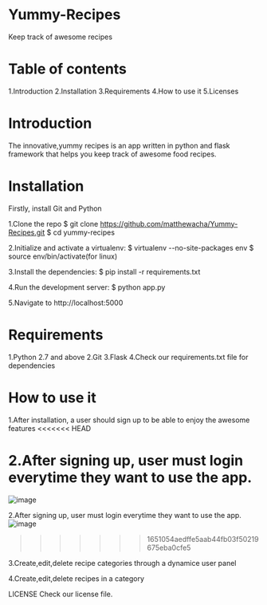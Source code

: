 # Yummy-Recipes
Keep track of awesome recipes

Table of contents
=================
1.Introduction
2.Installation
3.Requirements
4.How to use it
5.Licenses



Introduction
============
The innovative,yummy recipes is an app written in python and flask framework 
that helps you keep track of awesome food recipes.

Installation
============
Firstly, install Git and Python

1.Clone the repo
$ git clone https://github.com/matthewacha/Yummy-Recipes.git
$ cd yummy-recipes

2.Initialize and activate a virtualenv:
$ virtualenv --no-site-packages env
$ source env/bin/activate(for linux)

3.Install the dependencies:
$ pip install -r requirements.txt

4.Run the development server:
$ python app.py

5.Navigate to http://localhost:5000

Requirements
============
1.Python 2.7 and above
2.Git
3.Flask 
4.Check our requirements.txt file for dependencies


How to use it
=============
1.After installation, a user should sign up to be able to enjoy the awesome features
<<<<<<< HEAD

2.After signing up, user must login everytime they want to use the app.
=======
![image](https://user-images.githubusercontent.com/30747298/30844122-f9b52faa-a295-11e7-8230-0cc84e93c780.png)


2.After signing up, user must login everytime they want to use the app.
![image](https://user-images.githubusercontent.com/30747298/30844176-3dc5062a-a296-11e7-9fdd-0e70a29201b0.png)
>>>>>>> 1651054aedffe5aab44fb03f50219675eba0cfe5

3.Create,edit,delete recipe categories through a dynamice user panel

4.Create,edit,delete recipes in a category

LICENSE
Check our license file.
